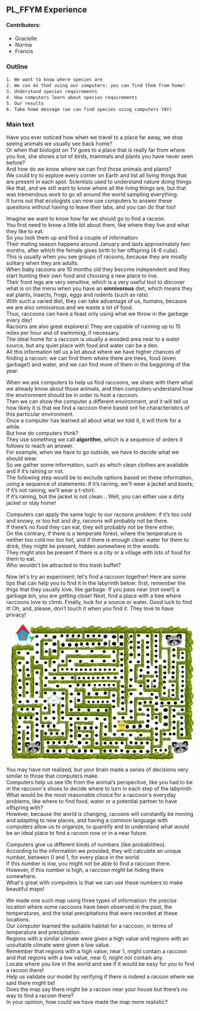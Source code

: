 ## PL_FFYM Experience
#### Contributors:

- Gracielle  
- Norma  
- Francis  

### Outline

    1. We want to know where species are  
    2. We can do that using our computers: you can find them from home!  
    3. Understand species requirements  
    4. How computers learn about species requirements  
    5. Our results  
    6. Take home message (we can find species using computers YAY)  


### Main text
Have you ever noticed how when we travel to a place far away, we stop seeing animals we usually see back home?  
Or when that biologist on TV goes to a place that is really far from where you live, she shows a lot of birds, mammals and plants you have never seen before?  
And how do we know where we can find those animals and plants?  
We could try to explore every corner on Earth and list all living things that are present in each spot. 
Scientists used to understand nature doing things like that, and we still want to know where all the living things are, but that was tremendous work to go all around the world sampling everything.  
It turns out that ecologists can now use computers to answer these questions without having to leave their labs, and you can do that too!  

Imagine we want to know how far we should go to find a racoon.  
You first need to know a little bit about them, like where they live and what they like to eat.  
So you look them up and find a couple of information:  
Their mating season happens around January and lasts approximately two months, after which the female gives birth to her offspring (4-6 cubs).  
This is usually when you see groups of racoons, because they are mostly solitary when they are adults.  
When baby racoons are 10 months old they become independent and they start hunting their own food and choosing a new place to live.  
Their front legs are very sensitive, which is a very useful tool to discover what is on the menu when you have an **omnivorous** diet, which means they eat plants, insects, frogs, eggs and rodents (such as rats).  
With such a varied diet, they can take advantage of us, humans, because we are also omnivorous and we waste a lot of food.  
Thus, raccoons can have a feast only using what we throw in the garbage every day!  
Racoons are also great explorers! They are capable of running up to 15 miles per hour and of swimming, if necessary.  
The ideal home for a raccoon is usually a wooded area near to a water source, but any quiet place with food and water can be a den.  
All this information tell us a lot about where we have higher chances of finding a racoon: we can find them where there are trees, food (even garbage!) and water, and we can find more of them in the beggining of the year.

When we ask computers to help us find raccoons, we share with them what we already know about those animals, and then computers understand how the environment should be in order to host a raccoon.  
Then we can show the computer a different environment, and it will tell us how likely it is that we find a raccoon there based ont he characteristics of this particular environment.  
Once a computer has learned all about what we told it, it will think for a while.  
But how do computers think?  
They use something we call **algorithm**, which is a sequence of orders it follows to reach an answer.  
For example, when we have to go outside, we have to decide what we should wear.  
So we gather some information, such as which clean clothes are available and if it’s raining or not.  
The following step would be to exclude options based on these information, using a sequence of statements: if it’s raining, we'll wear a jacket and boots; if it’s not raining, we’ll wear a t-shirt.  
If it’s raining, but the jacket is not clean… Well, you can either use a dirty jacket or stay home!

Computers can apply the same logic to our racoons problem: if it’s too cold and snowy, or too hot and dry, racoons will probably not be there.  
If there’s no food they can eat, they will probably not be there either.  
On the contrary, if there is a temperate forest, where the temperature is neither too cold nor too hot, and if there is enough clean water for them to drink, they might be present, hidden somewhere in the woods.  
They might also be present if there is a city or a village with lots of food for them to eat.  
Who wouldn't be attracted to this trash buffet?

Now let's try an experiment: let's find a raccoon together! 
Here are some tips that can help you to find it in the labyrinth below: first, remember the thigs that they usually love, like garbage. If you pass near (not over!) a garbage bin, you are getting close! Next, find a place with a tree where raccoons love to climb. Finally, look for a source or water. Good luck to find it! Oh, and, please, don’t touch it when you find it. They love to have privacy!  

![Raccoon labyrinth](https://github.com/PoisotLab/ms_frontiers_kids/blob/master/images/Laberinto%20final%20.jpg)

You may have not realized, but your brain made a series of decisions very similar to those that computers make.  
Computers help us see life from the animal’s perspective, like you had to be in the raccoon's shoes to decide where to turn in each step of the labyrinth.  
What would be the most reasonable choice for a raccoon's everyday problems, like where to find food, water or a potential partner to have offspring with?  
However, because the world is changing, racoons will constantly be moving and adapting to new places, and having a common language with computers allow us to organize, to quantify and to understand what would be an ideal place to find a racoon now or in a near future.

Computers give us different kinds of numbers (like probabilities).  
According to the information we provided, they will calculate an unique number, between 0 and 1, for every place in the world.  
If this number is low, you might not be able to find a raccoon there.  
However, if this number is high, a raccoon might be hiding there somewhere.  
What's great with computers is that we can use these numbers to make beautiful maps!

We made one such map using three types of information: the  precise location where some raccoons have been observed in the past, the temperatures, and the total precipitations that were recorded at these locations.  
Our computer learned the suitable habitat for a raccoon, in terms of temperature and precipitation.  
Regions with a similar climate were given a high value and regions with an unsuitable climate were given a low value.  
Remember that regions with a high value, near 1, might contain a raccoon and that regions with a low value, near 0, might not contain any.  
Locate where you live in the world and see if it would be easy for you to find a racoon there!  
Help us validate our model by verifying if there is indeed a racoon where we said there might be!  
Does the map say there might be a racoon near your house but there’s no way to find a racoon there?  
In your opinion, how could we have made the map more realistic? 

